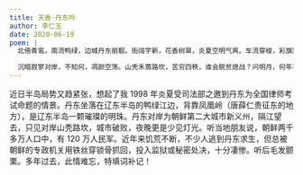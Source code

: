 ```yaml
---
title: 天香·丹东吟
author: 李仁玉
date: 2020-06-19
poem: |
  北倚青鸾，南流鸭绿，边城丹东丽靓。街阔宇新，花香树翠，炎夏空明气爽。车流穿梭，彩旗飘、人流熙攘。长夜霓虹闪烁，津渡行船笛响。

  沉暗寂寥对岸，不知何，凋颜空荡。山秃禾蔫路坎，苦穷四秩，谁会脱贫熄战？问明月，何年不饥饿，出境自由，随心吟唱？
---
```


近日半岛局势又趋紧张，想起了我 1998 年炎夏受司法部之邀到丹东为全国律师考试命题的情景。丹东坐落在辽东半岛的鸭绿江边，背靠凤凰岭（唐薛仁贵征东的地方），是辽东半岛一颗璀璨的明珠。丹东对岸为朝鲜第二大城市新义州，隔江望去，只见对岸山秃路坎，城市破败，夜晚更是少见灯光。听当地朋友说，朝鲜两千多万人口中，有 120 万人民军。近年来饥荒不断，不少人逃到丹东求生，但总被朝鲜的专政机关用铁丝穿锁骨抓回，投入监狱或秘密处决，十分凄惨。听后毛发颤栗。多年过去，此情难忘，特填词补记！
